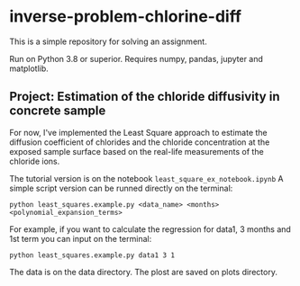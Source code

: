 # inverse-problem-chlorine-diff

This is a simple repository for solving an assignment. 

Run on Python 3.8 or superior. Requires numpy, pandas, jupyter and matplotlib.


## Project: Estimation of the chloride diffusivity in concrete sample

For now, I've implemented the Least Square approach to estimate the diffusion coefficient of chlorides and the chloride concentration at the exposed sample surface based on the real-life measurements of the chloride ions. 

The tutorial version is on the notebook `least_square_ex_notebook.ipynb` A simple script version can be runned directly on the terminal:

`python least_squares.example.py <data_name> <months> <polynomial_expansion_terms>`

For example, if you want to calculate the regression for data1, 3 months and 1st term you can input on the terminal:

`python least_squares.example.py data1 3 1`

The data is on the data directory.
The plost are saved on plots directory.
